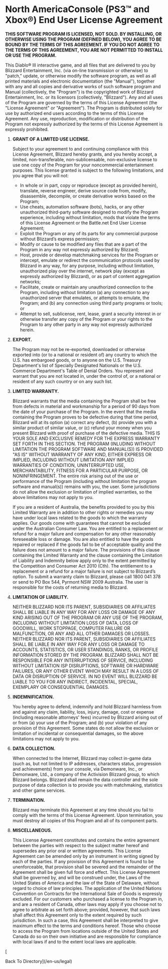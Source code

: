North AmericaConsole (PS3™ and Xbox®) End User License Agreement
================================================================

**THIS SOFTWARE PROGRAM IS LICENSED, NOT SOLD. BY INSTALLING, OR OTHERWISE USING THE PROGRAM (DEFINED BELOW), YOU AGREE TO BE BOUND BY THE TERMS OF THIS AGREEMENT. IF YOU DO NOT AGREE TO THE TERMS OF THIS AGREEMENT, YOU ARE NOT PERMITTED TO INSTALL OR USE THE PROGRAM.**

This Diablo® III interactive game, and all files that are delivered to you by Blizzard Entertainment, Inc. (via on-line transmission or otherwise) to "patch," update, or otherwise modify the software program, as well as all printed materials and electronic documentation (the "Manual"), together with any and all copies and derivative works of such software program and Manual (collectively, the "Program") is the copyrighted work of Blizzard Entertainment, Inc. or its licensors (collectively, "Blizzard"). Any and all uses of the Program are governed by the terms of this License Agreement (the "License Agreement" or "Agreement"). The Program is distributed solely for use by authorized end users according to the terms of this License Agreement. Any use, reproduction, modification or distribution of the Program not expressly authorized by the terms of this License Agreement is expressly prohibited.

1.  **GRANT OF A LIMITED USE LICENSE.**
    
    Subject to your agreement to and continuing compliance with this License Agreement, Blizzard hereby grants, and you hereby accept, a limited, non-transferable, non-sublicensable, non-exclusive license to use one copy of the Program for your noncommercial entertainment purposes. This license granted is subject to the following limitations, and you agree that you will not:
    
    *   In whole or in part, copy or reproduce (except as provided herein), translate, reverse engineer, derive source code from, modify, disassemble, decompile, or create derivative works based on the Program;
    *   Use cheats, automation software (bots), hacks, or any other unauthorized third-party software designed to modify the Program experience, including without limitation, mods that violate the terms of this License Agreement or the Battle.net End User License Agreement;
    *   Exploit the Program or any of its parts for any commercial purpose without Blizzard’s express permission;
    *   Modify or cause to be modified any files that are a part of the Program in any way not expressly authorized by Blizzard;
    *   Host, provide or develop matchmaking services for the Program or intercept, emulate or redirect the communication protocols used by Blizzard in any way, for any purpose, including without limitation, unauthorized play over the internet, network play (except as expressly authorized by Blizzard), or as part of content aggregation networks;
    *   Facilitate, create or maintain any unauthorized connection to the Program, including without limitation (a) any connection to any unauthorized server that emulates, or attempts to emulate, the Program; and (b) any connection using third party programs or tools; or
    *   Attempt to sell, sublicense, rent, lease, grant a security interest in or otherwise transfer any copy of the Program or your rights to the Program to any other party in any way not expressly authorized herein.
2.  **EXPORT.**
    
    The Program may not be re-exported, downloaded or otherwise exported into (or to a national or resident of) any country to which the U.S. has embargoed goods, or to anyone on the U.S. Treasury Department's list of Specially Designated Nationals or the U.S. Commerce Department's Table of Denial Orders. You represent and warrant that you are not located in, under the control of, or a national or resident of any such country or on any such list.
    
3.  **LIMITED WARRANTY.**
    
    Blizzard warrants that the media containing the Program shall be free from defects in material and workmanship for a period of 90 days from the date of your purchase of the Program. In the event that the media containing the Program proves to be defective during that time period, Blizzard will at its option (a) correct any defect, (b) provide you with a similar product of similar value, or (c) refund your money when you present Blizzard with proof of purchase of the defective media. THIS IS YOUR SOLE AND EXCLUSIVE REMEDY FOR THE EXPRESS WARRANTY SET FORTH IN THIS SECTION. THE PROGRAM (INLUDING WITHOUT LIMITATION THE PROGRAM SOFTWARE AND MANUAL(S)) IS PROVIDED "AS IS" WITHOUT WARRANTY OF ANY KIND, EITHER EXPRESS OR IMPLIED, INCLUDING WITHOUT LIMITATION ANY IMPLIED WARRANTIES OF CONDITION, UNINTERRUPTED USE, MERCHANTABILITY, FITNESS FOR A PARTICULAR PURPOSE, OR NONINFRINGEMENT. The entire risk arising out of the use or performance of the Program (including without limitation the program software and manual(s)) remains with you, the user. Some jurisdictions do not allow the exclusion or limitation of implied warranties, so the above limitations may not apply to you.
    
    If you are a resident of Australia, the benefits provided to you by this Limited Warranty are in addition to other rights or remedies you may have under local laws related to the goods to which the warranty applies. Our goods come with guarantees that cannot be excluded under the Australian Consumer Law. You are entitled to a replacement or refund for a major failure and compensation for any other reasonably foreseeable loss or damage. You are also entitled to have the goods repaired or replaced if the goods fail to be of acceptable quality and the failure does not amount to a major failure. The provisions of this clause containing the Limited Warranty and the clause containing the Limitation of Liability and Indemnity below apply only to the extent permitted by the Competition and Consumer Act 2010 (Cth). The entitlement to a replacement or a refund for a major failure is not subject to Blizzard’s option. To submit a warranty claim to Blizzard, please call 1800 041 378 or send to PO Box 544, Pyrmont NSW 2009 Australia. The user is responsible for the costs of returning media to Blizzard.
    
4.  **LIMITATION OF LIABILITY.**
    
    NEITHER BLIZZARD NOR ITS PARENT, SUBSIDIARIES OR AFFILIATES SHALL BE LIABLE IN ANY WAY FOR ANY LOSS OR DAMAGE OF ANY KIND ARISING OUT OF THE PROGRAM OR ANY USE OF THE PROGRAM, INCLUDING WITHOUT LIMITATION LOSS OF DATA, LOSS OF GOODWILL, WORK STOPPAGE, COMPUTER FAILURE OR MALFUNCTION, OR ANY AND ALL OTHER DAMAGES OR LOSSES. NEITHER BLIZZARD NOR ITS PARENT, SUBSIDIARIES OR AFFILIATES SHALL BE LIABLE IN ANY WAY FOR ANY LOSS OR DAMAGE TO ACCOUNTS, STATISTICS, OR USER STANDINGS, RANKS, OR PROFILE INFORMATION STORED BY THE PROGRAM. BLIZZARD SHALL NOT BE RESPONSIBLE FOR ANY INTERRUPTIONS OF SERVICE, INCLUDING WITHOUT LIMITATION ISP DISRUPTIONS, SOFTWARE OR HARDWARE FAILURES, OR ANY OTHER EVENT WHICH MAY RESULT IN A LOSS OF DATA OR DISRUPTION OF SERVICE. IN NO EVENT WILL BLIZZARD BE LIABLE TO YOU FOR ANY INDIRECT, INCIDENTAL, SPECIAL, EXEMPLARY OR CONSEQUENTIAL DAMAGES.
    
5.  **INDEMNIFICATION.**
    
    You hereby agree to defend, indemnify and hold Blizzard harmless from and against any claim, liability, loss, injury, damage, cost or expense (including reasonable attorneys' fees) incurred by Blizzard arising out of or from (a) your use of the Program; and (b) your violation of any provision of this Agreement. Some states do not allow the exclusion or limitation of incidental or consequential damages, so the above limitations may not apply to you.
    
6.  **DATA COLLECTION.**
    
    When connected to the Internet, Blizzard may collect in-game data (such as, but not limited to IP addresses, characters status, progression and achievements) from your console, via Demonware, Inc., or Demonware, Ltd., a company of the Activision Blizzard group, to which Blizzard belongs. Blizzard shall remain the data controller and the sole purpose of data collection is to provide you with matchmaking, statistics and other game services.
    
7.  **TERMINATION.**
    
    Blizzard may terminate this Agreement at any time should you fail to comply with the terms of this License Agreement. Upon termination, you must destroy all copies of this Program and all of its component parts.
    
8.  **MISCELLANEOUS.**
    
    This License Agreement constitutes and contains the entire agreement between the parties with respect to the subject matter hereof and supersedes any prior oral or written agreements. This License Agreement can be amended only by an instrument in writing signed by each of the parties. If any provision of this Agreement is found to be unenforceable, that provision shall be severed and the remainder of the Agreement shall be given full force and effect. This License Agreement shall be governed by, and will be construed under, the Laws of the United States of America and the law of the State of Delaware, without regard to choice of law principles. The application of the United Nations Convention on Contracts for the International Sale of Goods is expressly excluded. For our customers who purchased a license to the Program in, and are a resident of Canada, other laws may apply if you choose not to agree to arbitrate as set forth above; provided, however, that such laws shall affect this Agreement only to the extent required by such jurisdiction. In such a case, this Agreement shall be interpreted to give maximum effect to the terms and conditions hereof. Those who choose to access the Program from locations outside of the United States and Canada do so on their own initiative and are responsible for compliance with local laws if and to the extent local laws are applicable.
    

[

Back To Directory](/en-us/legal)